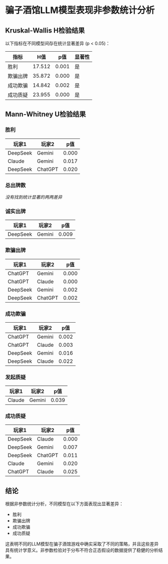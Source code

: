 # 骗子酒馆LLM模型表现非参数统计分析

## Kruskal-Wallis H检验结果

以下指标在不同模型间存在统计显著差异 (p < 0.05)：

| 指标 | H值 | p值 | 显著性 |
|------|-----|-----|--------|
| 胜利 | 17.512 | 0.001 | 是 |
| 欺骗出牌 | 35.872 | 0.000 | 是 |
| 成功欺骗 | 14.842 | 0.002 | 是 |
| 成功质疑 | 23.955 | 0.000 | 是 |

## Mann-Whitney U检验结果

### 胜利

| 玩家1 | 玩家2 | p值 |
|-------|-------|-----|
| DeepSeek | Gemini | 0.000 |
| Claude | Gemini | 0.017 |
| DeepSeek | ChatGPT | 0.020 |

### 总出牌数

*没有找到统计显著的两两差异*

### 诚实出牌

| 玩家1 | 玩家2 | p值 |
|-------|-------|-----|
| DeepSeek | Gemini | 0.009 |

### 欺骗出牌

| 玩家1 | 玩家2 | p值 |
|-------|-------|-----|
| ChatGPT | Gemini | 0.000 |
| ChatGPT | Claude | 0.000 |
| DeepSeek | Gemini | 0.002 |
| DeepSeek | ChatGPT | 0.002 |

### 成功欺骗

| 玩家1 | 玩家2 | p值 |
|-------|-------|-----|
| ChatGPT | Gemini | 0.002 |
| ChatGPT | Claude | 0.003 |
| DeepSeek | Gemini | 0.016 |
| DeepSeek | Claude | 0.022 |

### 发起质疑

| 玩家1 | 玩家2 | p值 |
|-------|-------|-----|
| Claude | Gemini | 0.039 |

### 成功质疑

| 玩家1 | 玩家2 | p值 |
|-------|-------|-----|
| DeepSeek | Claude | 0.000 |
| DeepSeek | Gemini | 0.007 |
| DeepSeek | ChatGPT | 0.011 |
| Claude | Gemini | 0.020 |
| ChatGPT | Claude | 0.025 |


## 结论

根据非参数统计分析，不同模型在以下方面表现出显著差异：

- 胜利
- 欺骗出牌
- 成功欺骗
- 成功质疑

这表明不同的LLM模型在骗子酒馆游戏中确实采取了不同的策略，并且这些差异具有统计学意义。非参数检验对于分布不符合正态假设的数据提供了稳健的分析结果。
